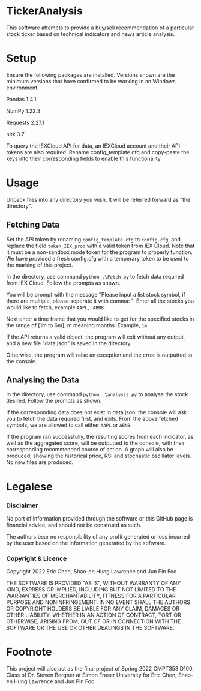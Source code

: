 # TickerAnalysis

This software attempts to provide a buy/sell recommendation of a particular stock ticker based on technical indicators and news article analysis.

# Setup

Ensure the following packages are installed. Versions shown are the minimum versions that have confirmed to be working in an Windows environment.

Pandas 1.4.1

NumPy 1.22.3

Requests 2.27.1

nltk 3.7

To query the IEXCloud API for data, an IEXCloud account and their API tokens are also required. Rename config_template.cfg and copy-paste the keys into their corresponding fields to enable this functionality.

# Usage

Unpack files into any directory you wish. It will be referred forward as "the directory".

## Fetching Data

  Set the API token by renaming `config_template.cfg` to `config.cfg`, and replace the field `token_IEX_prod` with a valid token from IEX Cloud. Note that it must be a non-sandbox mode token for the program to properly function. We have provided a fresh config.cfg with a temperary token to be used to the marking of this project.

  In the directory, use command `python .\Fetch.py` to fetch data required from IEX Cloud. Follow the prompts as shown.

  You will be prompt with the message "Please input a list stock symbol, if there are multiple, please seperate it with comma: ". Enter all the stocks you would like to fetch, example `AAPL, ABNB`.

  Next enter a time frame that you would like to get for the specified stocks in the range of [1m to 6m], m meaning months. Example, `1m`
  
  If the API returns a valid object, the program will exit without any output, and a new file "data.json" is saved in the directory.
  
  Otherwise, the program will raise an exception and the error is outputted to the console.
  
## Analysing the Data

  In the directory, use command `python .\analysis.py` to analyse the stock desired. Follow the prompts as shown.
  
  If the corresponding data does not exist in data.json, the console will ask you to fetch the data required first, and exits. From the above fetched symbols, we are allowed to call either `AAPL` or `ABNB`.
  
  If the program ran successfully, the resulting scores from each indicator, as well as the aggregated score, will be outputted to the console, with their corresponding recommended course of action. A graph will also be produced, showing the historical price, RSI and stochastic oscillator levels. No new files are produced.

# Legalese

### Disclaimer

No part of information provided through the software or this GitHub page is financial advice, and should not be construed as such.

The authors bear no responsibility of any profit generated or loss incurred by the user based on the information generated by the software.

### Copyright & Licence

Copyright 2022 Eric Chen, Shao-en Hung Lawrence and Jun Pin Foo.

THE SOFTWARE IS PROVIDED "AS IS", WITHOUT WARRANTY OF ANY KIND, EXPRESS OR IMPLIED, INCLUDING BUT NOT LIMITED TO THE WARRANTIES OF MERCHANTABILITY, FITNESS FOR A PARTICULAR PURPOSE AND NONINFRINGEMENT. IN NO EVENT SHALL THE AUTHORS OR COPYRIGHT HOLDERS BE LIABLE FOR ANY CLAIM, DAMAGES OR OTHER LIABILITY, WHETHER IN AN ACTION OF CONTRACT, TORT OR OTHERWISE, ARISING FROM, OUT OF OR IN CONNECTION WITH THE SOFTWARE OR THE USE OR OTHER DEALINGS IN THE SOFTWARE.

# Footnote
This project will also act as the final project of Spring 2022 CMPT353 D100, Class of Dr. Steven Bergner at Simon Fraser University for Eric Chen, Shao-en Hung Lawrence and Jun Pin Foo. 
